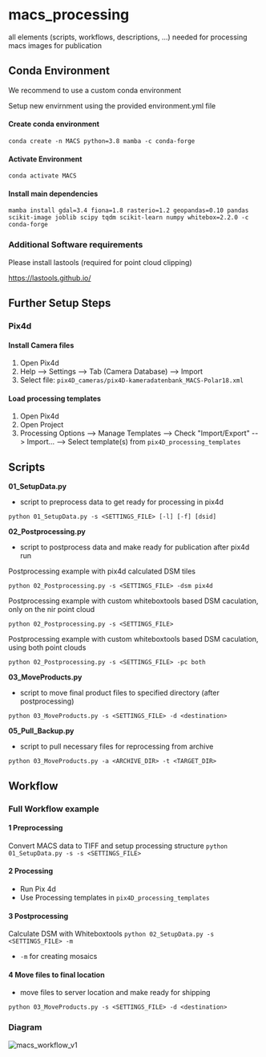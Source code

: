 # macs_processing

all elements (scripts, workflows, descriptions, ...) needed for processing macs images for publication

## Conda Environment

We recommend to use a custom conda environment

Setup new envirnment using the provided environment.yml file
#### Create conda environment

`conda create -n MACS python=3.8 mamba -c conda-forge`

#### Activate Environment

`conda activate MACS`

#### Install main dependencies

```mamba install gdal=3.4 fiona=1.8 rasterio=1.2 geopandas=0.10 pandas scikit-image joblib scipy tqdm scikit-learn numpy whitebox=2.2.0 -c conda-forge```

### Additional Software requirements

Please install lastools (required for point cloud clipping)

<https://lastools.github.io/>

## Further Setup Steps

### Pix4d

#### Install Camera files

1. Open Pix4d
2. Help --> Settings --> Tab (Camera Database) --> Import
3. Select file: `pix4D_cameras/pix4D-kameradatenbank_MACS-Polar18.xml`

#### Load processing templates

1. Open Pix4d
2. Open Project
3. Processing Options --> Manage Templates --> Check "Import/Export" --> Import... --> Select template(s) from `pix4D_processing_templates`

## Scripts

**01_SetupData.py**

* script to preprocess data to get ready for processing in pix4d

`python 01_SetupData.py -s <SETTINGS_FILE> [-l] [-f] [dsid]`

**02_Postprocessing.py**

* script to postprocess data and make ready for publication after pix4d run

Postprocessing example with pix4d calculated DSM tiles

`python 02_Postprocessing.py -s <SETTINGS_FILE> -dsm pix4d`

Postprocessing example with custom whiteboxtools based DSM caculation, only on the nir point cloud

`python 02_Postprocessing.py -s <SETTINGS_FILE>`

Postprocessing example with custom whiteboxtools based DSM caculation, using both point clouds

`python 02_Postprocessing.py -s <SETTINGS_FILE> -pc both`

**03_MoveProducts.py**

* script to move final product files to specified directory (after postprocessing)

`python 03_MoveProducts.py -s <SETTINGS_FILE> -d <destination>`

**05_Pull_Backup.py**

* script to pull necessary files for reprocessing from archive

`python 03_MoveProducts.py -a <ARCHIVE_DIR> -t <TARGET_DIR>`

## Workflow

### Full Workflow example

#### 1 Preprocessing

Convert MACS data to TIFF and setup processing structure
`python 01_SetupData.py -s -s <SETTINGS_FILE>`

#### 2 Processing

* Run Pix 4d
* Use Processing templates in `pix4D_processing_templates`

#### 3 Postprocessing

Calculate DSM with Whiteboxtools
`python 02_SetupData.py -s <SETTINGS_FILE> -m`

* `-m` for creating mosaics

#### 4 Move files to final location

* move files to server location and make ready for shipping

`python 03_MoveProducts.py -s <SETTINGS_FILE> -d <destination>`

### Diagram

![macs_workflow_v1](https://user-images.githubusercontent.com/40014163/148205796-97045090-e266-48f8-b357-7eaaa8d41b9f.png)
